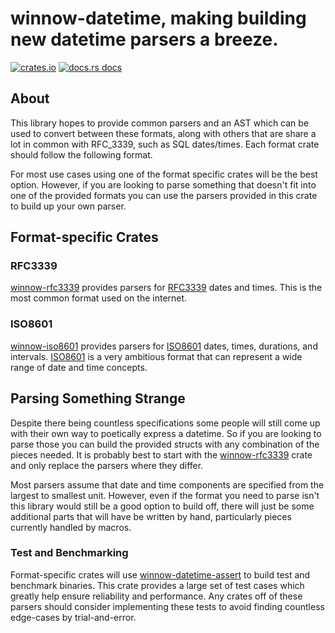 # winnow-datetime, making building new datetime parsers a breeze.

[![crates.io](https://img.shields.io/crates/v/winnow-datetime?style=flat-square)](https://crates.io/crates/winnow-datetime)
[![docs.rs docs](https://img.shields.io/badge/docs-latest-blue.svg?style=flat-square)](https://docs.rs/winnow-datetime)

[winnow]: https://github.com/winnow-rs/winnow
[rfc3339]: https://en.wikipedia.org/wiki/RFC_3339
[winnow-iso8601]: https://crates.io/crates/winnow-iso8601
[winnow-rfc3339]: https://crates.io/crates/winnow-rfc3339
[winnow-datetime-assert]: https://crates.io/crates/winnow-datetime-assert

## About

This library hopes to provide common parsers and an AST which can be used to convert between these formats, along with
others that are share a lot in common with RFC_3339, such as SQL dates/times. Each format crate should follow the
following format.

For most use cases using one of the format specific crates will be the best option. However, if you are looking to parse
something that doesn't fit into one of the provided formats you can use the parsers provided in this crate to build up
your own parser.

## Format-specific Crates
### RFC3339
[winnow-rfc3339] provides parsers for [RFC3339][rfc3339] dates and times. This
is the most common format used on the internet.

### ISO8601
[winnow-iso8601] provides parsers for [ISO8601](https://en.wikipedia.org/wiki/ISO_8601)
dates, times, durations, and intervals. [ISO8601](https://en.wikipedia.org/wiki/ISO_8601) is a very ambitious format
that can represent a wide range of date and time concepts.

## Parsing Something Strange
Despite there being countless specifications some people will still come up with their own way to poetically express a
datetime. So if you are looking to parse those you can build the provided structs with any combination of the pieces
needed. It is probably best to start with the [winnow-rfc3339] crate and only replace the parsers where they differ.

Most parsers assume that date and time components are specified from the largest to smallest unit. However, even if the
format you need to parse isn't this library would still be a good option to build off, there will just be some additional
parts that will have be written by hand, particularly pieces currently handled by macros.

### Test and Benchmarking
Format-specific crates will use [winnow-datetime-assert] to build test and benchmark binaries. This crate provides a
large set of test cases which greatly help ensure reliability and performance. Any crates off of these parsers should
consider implementing these tests to avoid finding countless edge-cases by trial-and-error.

